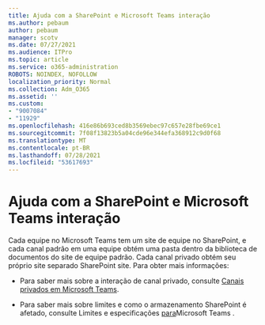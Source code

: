```yaml
---
title: Ajuda com a SharePoint e Microsoft Teams interação
ms.author: pebaum
author: pebaum
manager: scotv
ms.date: 07/27/2021
ms.audience: ITPro
ms.topic: article
ms.service: o365-administration
ROBOTS: NOINDEX, NOFOLLOW
localization_priority: Normal
ms.collection: Adm_O365
ms.assetid: ''
ms.custom:
- "9007084"
- "11929"
ms.openlocfilehash: 416e86b693ced8b3569ebec97c657e28fbe69ce1
ms.sourcegitcommit: 7f08f13823b5a04cde96e344efa368912c9d0f68
ms.translationtype: MT
ms.contentlocale: pt-BR
ms.lasthandoff: 07/28/2021
ms.locfileid: "53617693"
---
```

# <a name="help-with-the-sharepoint-and-microsoft-teams-interaction"></a>Ajuda com a SharePoint e Microsoft Teams interação

Cada equipe no Microsoft Teams tem um site de equipe no SharePoint, e cada canal padrão em uma equipe obtém uma pasta dentro da biblioteca de documentos do site de equipe padrão. Cada canal privado obtém seu próprio site separado SharePoint site. Para obter mais informações:

- Para saber mais sobre a interação de canal privado, consulte [Canais privados em Microsoft Teams](/MicrosoftTeams/private-channels#private-channel-sharepoint-sites).

- Para saber mais sobre limites e como o armazenamento SharePoint é afetado, consulte Limites e especificações [para](/microsoftteams/limits-specifications-teams#storage)Microsoft Teams . 
